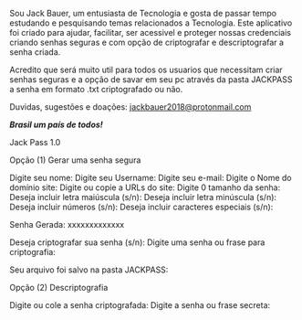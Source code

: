 Sou Jack Bauer, um entusiasta de Tecnologia e gosta de passar tempo estudando e pesquisando temas relacionados a Tecnologia. 
Este aplicativo foi criado para ajudar, facilitar, ser acessivel e proteger nossas credenciais criando senhas seguras e com opção de criptografar e descriptografar a senha criada. 

Acredito que será muito util para todos os usuarios que necessitam criar senhas seguras e a opção de savar em seu pc através da pasta JACKPASS a senha em formato .txt criptografado ou não. 

Duvidas, sugestões e doações: jackbauer2018@protonmail.com 


***Brasil um país de todos!***

Jack Pass 1.0

Opção (1) Gerar uma senha segura

Digite seu nome: Digite seu Username: Digite seu e-mail: Digite o Nome do domínio site: Digite ou copie a URLs do site: Digite 0 tamanho da senha: Deseja incluir letra maiúscula (s/n): Deseja incluir letra minúscula (s/n): Deseja incluir números (s/n): Deseja incluir caracteres especiais (s/n):

Senha Gerada: xxxxxxxxxxxxx

Deseja criptografar sua senha (s/n): Digite uma senha ou frase para criptografia:

Seu arquivo foi salvo na pasta JACKPASS:

Opção (2) Descriptografia

Digite ou cole a senha criptografada: Digite a senha ou frase secreta:
